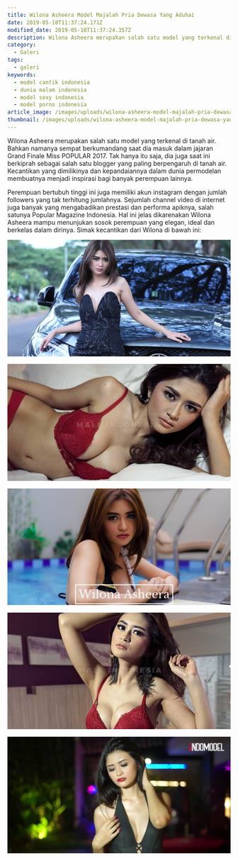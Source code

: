 ```yaml
---
title: Wilona Asheera Model Majalah Pria Dewasa Yang Aduhai
date: 2019-05-18T11:37:24.171Z
modified_date: 2019-05-18T11:37:24.357Z
description: Wilona Asheera merupakan salah satu model yang terkenal di tanah air. Bahkan namanya sempat berkumandang saat dia masuk dalam.
category:
  - Galeri
tags:
  - galeri
keywords:
  - model cantik indonesia
  - dunia malam indonesia
  - model sexy indonesia
  - model porno indonesia
article_image: /images/uploads/wilona-asheera-model-majalah-pria-dewasa-yang-aduhai-3.jpg
thumbnail: /images/uploads/wilona-asheera-model-majalah-pria-dewasa-yang-aduhai-3-022.jpg
---
```

Wilona Asheera merupakan salah satu model yang terkenal di tanah air. Bahkan namanya sempat berkumandang saat dia masuk dalam jajaran Grand Finale Miss POPULAR 2017. Tak hanya itu saja, dia juga saat ini berkiprah sebagai salah satu blogger yang paling berpengaruh di tanah air. Kecantikan yang dimilikinya dan kepandaiannya dalam dunia permodelan membuatnya menjadi inspirasi bagi banyak perempuan lainnya.

Perempuan bertubuh tinggi ini juga memiliki akun instagram dengan jumlah followers yang tak terhitung jumlahnya. Sejumlah channel video di internet juga banyak yang mengabadikan prestasi dan performa apiknya, salah satunya Popular Magazine Indonesia. Hal ini jelas dikarenakan Wilona Asheera mampu menunjukan sosok perempuan yang elegan, ideal dan berkelas dalam dirinya. Simak kecantikan dari Wilona di bawah ini: 

![Wilona Asheera Model Majalah Pria Dewasa Yang Aduhai](/images/uploads/wilona-asheera-model-majalah-pria-dewasa-yang-aduhai-4.jpg)

![Wilona Asheera Model Majalah Pria Dewasa Yang Aduhai](/images/uploads/wilona-asheera-model-majalah-pria-dewasa-yang-aduhai-3.jpg)

![Wilona Asheera Model Majalah Pria Dewasa Yang Aduhai](/images/uploads/wilona-asheera-model-majalah-pria-dewasa-yang-aduhai-5.jpg)

![Wilona Asheera Model Majalah Pria Dewasa Yang Aduhai](/images/uploads/wilona-asheera-model-majalah-pria-dewasa-yang-aduhai-2.jpg)

![Wilona Asheera Model Majalah Pria Dewasa Yang Aduhai](/images/uploads/wilona-asheera-model-majalah-pria-dewasa-yang-aduhai-1.jpg)
